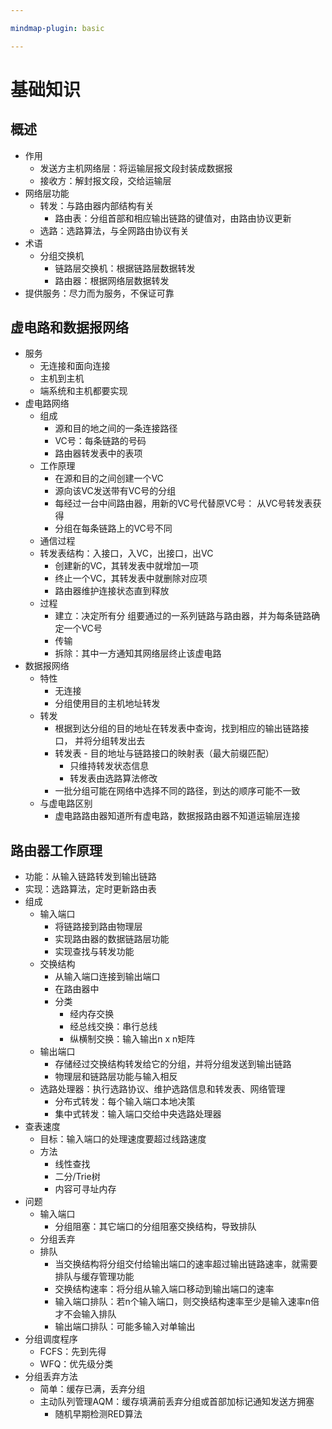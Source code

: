 ```yaml
---

mindmap-plugin: basic

---
```


# 基础知识

## 概述

- 作用
	- 发送方主机网络层：将运输层报文段封装成数据报
	- 接收方：解封报文段，交给运输层
- 网络层功能
	- 转发：与路由器内部结构有关
		- 路由表：分组首部和相应输出链路的键值对，由路由协议更新
	- 选路：选路算法，与全网路由协议有关
- 术语
	- 分组交换机
		- 链路层交换机：根据链路层数据转发
		- 路由器：根据网络层数据转发
- 提供服务：尽力而为服务，不保证可靠

## 虚电路和数据报网络

- 服务
	- 无连接和面向连接
	- 主机到主机
	- 端系统和主机都要实现
- 虚电路网络
	- 组成
		- 源和目的地之间的一条连接路径
		- VC号：每条链路的号码
		- 路由器转发表中的表项
	- 工作原理
		- 在源和目的之间创建一个VC
		- 源向该VC发送带有VC号的分组
		- 每经过一台中间路由器，用新的VC号代替原VC号： 从VC号转发表获得
		- 分组在每条链路上的VC号不同
	- 通信过程
	- 转发表结构：入接口，入VC，出接口，出VC
		- 创建新的VC，其转发表中就增加一项
		- 终止一个VC，其转发表中就删除对应项
		- 路由器维护连接状态直到释放
	- 过程
		- 建立：决定所有分 组要通过的一系列链路与路由器，并为每条链路确定一个VC号
		- 传输
		- 拆除：其中一方通知其网络层终止该虚电路
- 数据报网络
	- 特性
		- 无连接
		- 分组使用目的主机地址转发
	- 转发
		- 根据到达分组的目的地址在转发表中查询，找到相应的输出链路接口， 并将分组转发出去
		- 转发表
			- 目的地址与链路接口的映射表（最大前缀匹配）
			- 只维持转发状态信息
			- 转发表由选路算法修改
		- 一批分组可能在网络中选择不同的路径，到达的顺序可能不一致
	- 与虚电路区别
		- 虚电路路由器知道所有虚电路，数据报路由器不知道运输层连接

## 路由器工作原理

- 功能：从输入链路转发到输出链路
- 实现：选路算法，定时更新路由表
- 组成
	- 输入端口
		- 将链路接到路由物理层
		- 实现路由器的数据链路层功能
		- 实现查找与转发功能
	- 交换结构
		- 从输入端口连接到输出端口
		- 在路由器中
		- 分类
			- 经内存交换
			- 经总线交换：串行总线
			- 纵横制交换：输入输出n x n矩阵
	- 输出端口
		- 存储经过交换结构转发给它的分组，并将分组发送到输出链路
		- 物理层和链路层功能与输入相反
	- 选路处理器：执行选路协议、维护选路信息和转发表、网络管理
		- 分布式转发：每个输入端口本地决策
		- 集中式转发：输入端口交给中央选路处理器
- 查表速度
	- 目标：输入端口的处理速度要超过线路速度
	- 方法
		- 线性查找
		- 二分/Trie树
		- 内容可寻址内存
- 问题
	- 输入端口
		- 分组阻塞：其它端口的分组阻塞交换结构，导致排队
	- 分组丢弃
	- 排队
		- 当交换结构将分组交付给输出端口的速率超过输出链路速率，就需要排队与缓存管理功能
		- 交换结构速率：将分组从输入端口移动到输出端口的速率
		- 输入端口排队：若n个输入端口，则交换结构速率至少是输入速率n倍才不会输入排队
		- 输出端口排队：可能多输入对单输出
- 分组调度程序
	- FCFS：先到先得
	- WFQ：优先级分类
- 分组丢弃方法
	- 简单：缓存已满，丢弃分组
	- 主动队列管理AQM：缓存填满前丢弃分组或首部加标记通知发送方拥塞
		- 随机早期检测RED算法